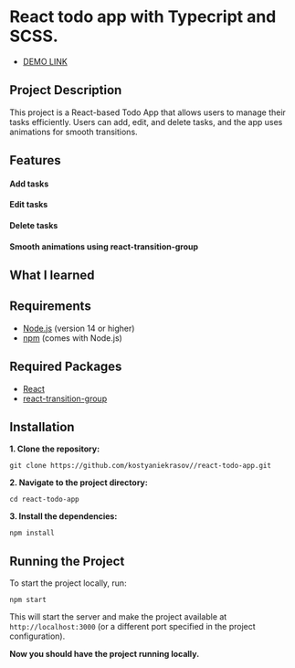 # React todo app with Typecript and SCSS.

- [DEMO LINK](https://kostyaniekrasov.github.io/react-todo-app/)

## Project Description
This project is a React-based Todo App that allows users to manage their tasks efficiently. 
Users can add, edit, and delete tasks, and the app uses animations for smooth transitions.

## Features
 #### Add tasks
 #### Edit tasks
 #### Delete tasks
 #### Smooth animations using react-transition-group

## What I learned

## Requirements

- [Node.js](https://nodejs.org/) (version 14 or higher)
- [npm](https://www.npmjs.com/) (comes with Node.js)

## Required Packages
- [React](react-transition-group)
- [react-transition-group](https://www.npmjs.com/package/react-transition-group)

## Installation

**1. Clone the repository:**
```
git clone https://github.com/kostyaniekrasov//react-todo-app.git
```

**2. Navigate to the project directory:**
```
cd react-todo-app
```
**3. Install the dependencies:**
```
npm install
```
## Running the Project

To start the project locally, run:
```
npm start
```

This will start the server and make the project available at `http://localhost:3000` (or a different port specified in the project configuration).

**Now you should have the project running locally.**
